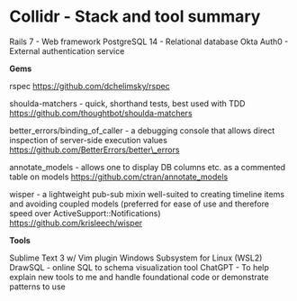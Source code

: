 # Collidr - Stack and tool summary

Rails 7 - Web framework
PostgreSQL 14 - Relational database
Okta Auth0 - External authentication service

**Gems**

rspec
https://github.com/dchelimsky/rspec

shoulda-matchers - quick, shorthand tests, best used with TDD
https://github.com/thoughtbot/shoulda-matchers

better\_errors/binding\_of\_caller - a debugging console that allows direct inspection of server-side execution values
https://github.com/BetterErrors/better\_errors

annotate\_models - allows one to display DB columns etc. as a commented table on models
https://github.com/ctran/annotate_models

wisper - a lightweight pub-sub mixin well-suited to creating timeline items and avoiding coupled models
(preferred for ease of use and therefore speed over ActiveSupport::Notifications)
https://github.com/krisleech/wisper

**Tools**

Sublime Text 3 w/ Vim plugin
Windows Subsystem for Linux (WSL2)
DrawSQL - online SQL to schema visualization tool
ChatGPT - To help explain new tools to me and handle foundational code or demonstrate patterns to use
